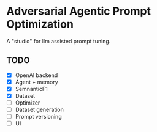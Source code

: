 # Adversarial Agentic Prompt Optimization

A "studio" for llm assisted prompt tuning.

## TODO

- [x] OpenAI backend
- [x] Agent + memory
- [x] SemnanticF1
- [x] Dataset
- [ ] Optimizer
- [ ] Dataset generation
- [ ] Prompt versioning
- [ ] UI
